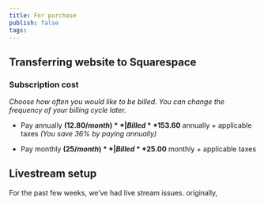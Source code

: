 ```yaml
---
title: For purchase
publish: false
tags:
---
```

## Transferring website to Squarespace
### Subscription cost
*Choose how often you would like to be billed. You can change the frequency of your billing cycle later.*

- Pay annually **($12.80/month)**  |  Billed **$153.60** annually + applicable taxes _(You save 36% by paying annually)_

- Pay monthly **($25/month)**  |  Billed **$25.00** monthly + applicable taxes

## Livestream setup

For the past few weeks, we’ve had live stream issues. originally, 